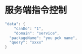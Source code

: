 
# 服务端指令控制

```java
"data": {
	"canDo": "1",
	"domain": "service",
  "packageName": "you pck name",
  "query": "xxxx"
}
```

